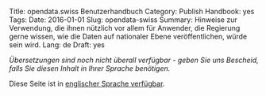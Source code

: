 Title: opendata.swiss Benutzerhandbuch
Category: Publish
Handbook: yes
Tags:
Date: 2016-01-01
Slug: opendata-swiss
Summary: Hinweise zur Verwendung, die ihnen nützlich vor allem für Anwender, die Regierung gerne wissen, wie die Daten auf nationaler Ebene veröffentlichen, würde sein wird.
Lang: de
Draft: yes


<em>Übersetzungen sind noch nicht überall verfügbar - geben Sie uns Bescheid, falls Sie diesen Inhalt in Ihrer Sprache benötigen.</em>

Diese Seite ist in [englischer Sprache verfügbar](/en/publish/opendata-swiss).
